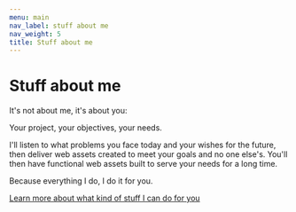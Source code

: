 ```yaml
---
menu: main
nav_label: stuff about me
nav_weight: 5
title: Stuff about me
---
```


# Stuff about me

It's not about me, it's about you:

Your project, your objectives, your needs.

I'll listen to what problems you face today and your wishes for the future, then deliver web assets created to meet your goals and no one else's.  You'll then have functional web assets built to serve your needs for a long time. 

Because everything I do, I do it for you.

[Learn more about what kind of stuff I can do for you](/services.html)